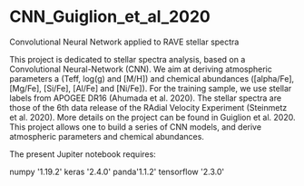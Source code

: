 # CNN_Guiglion_et_al_2020

Convolutional Neural Network applied to RAVE stellar spectra

This project is dedicated to stellar spectra analysis, based on a Convolutional Neural-Network (CNN). 
We aim at deriving atmospheric parameters a (Teff, log(g) and [M/H]) and chemical abundances 
([alpha/Fe], [Mg/Fe], [Si/Fe], [Al/Fe] and [Ni/Fe]). For the training sample, 
we use stellar labels from APOGEE DR16 (Ahumada et al. 2020). The stellar spectra are those of 
the 6th data release of the RAdial Velocity Experiment (Steinmetz et al. 2020). 
More details on the project can be found in Guiglion et al. 2020. 
This project allows one to build a series of CNN models, and derive atmospheric parameters and chemical abundances.

The present Jupiter notebook requires: 

numpy '1.19.2'
keras '2.4.0'
panda'1.1.2'
tensorflow '2.3.0'


